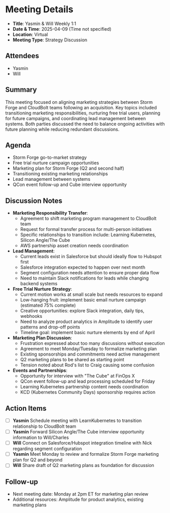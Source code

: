 # Meeting Details

- **Title**: Yasmin & Will Weekly 1:1
- **Date & Time**: 2025-04-09 (Time not specified)
- **Location**: Virtual
- **Meeting Type**: Strategy Discussion
## Attendees
- Yasmin
- Will 

## Summary
This meeting focused on aligning marketing strategies between Storm Forge and CloudBolt teams following an acquisition. Key topics included transitioning marketing responsibilities, nurturing free trial users, planning for future campaigns, and coordinating lead management between systems. Both parties discussed the need to balance ongoing activities with future planning while reducing redundant discussions.

## Agenda
- Storm Forge go-to-market strategy
- Free trial nurture campaign opportunities
- Marketing plan for Storm Forge (Q2 and second half)
- Transitioning existing marketing relationships
- Lead management between systems
- QCon event follow-up and Cube interview opportunity

## Discussion Notes
- **Marketing Responsibility Transfer**:
    - Agreement to shift marketing program management to CloudBolt team
    - Request for formal transfer process for multi-person initiatives
    - Specific relationships to transition include: Learning Kubernetes, Silicon Angle/The Cube
    - AWS partnership asset creation needs coordination
- **Lead Management**:
    - Current leads exist in Salesforce but should ideally flow to Hubspot first
    - Salesforce integration expected to happen over next month
    - Segment configuration needs attention to ensure proper data flow
    - Need to maintain Slack notifications for leads while changing backend systems
- **Free Trial Nurture Strategy**:
    - Current motion works at small scale but needs resources to expand
    - Low-hanging fruit: implement basic email nurture campaign (estimated 75% complete)
    - Creative opportunities: explore Slack integration, daily tips, webhooks
    - Need to analyze product analytics in Amplitude to identify user patterns and drop-off points
    - Timeline goal: implement basic nurture elements by end of April
- **Marketing Plan Discussion**:
    - Frustration expressed about too many discussions without execution
    - Agreement to meet Monday/Tuesday to formalize marketing plan
    - Existing sponsorships and commitments need active management
    - Q2 marketing plans to be shared as starting point
    - Tension noted about Rod's list to Craig causing some confusion
- **Events and Partnerships**:
    - Opportunity for interview with "The Cube" at FinOps X
    - QCon event follow-up and lead processing scheduled for Friday
    - Learning Kubernetes partnership content needs coordination
    - KCD (Kubernetes Community Days) sponsorship requires action

## Action Items
- [ ] **Yasmin** Schedule meeting with LearnKubernetes to transition relationship to CloudBolt team
- [ ] **Yasmin** Forward Silicon Angle/The Cube interview opportunity information to Will/Charles
- [ ] **Will** Connect on Salesforce/Hubspot integration timeline with Nick regarding segment configuration
- [ ] **Yasmin** Meet Monday to review and formalize Storm Forge marketing plan for Q2 and beyond
- [ ] **Will** Share draft of Q2 marketing plans as foundation for discussion

## Follow-up
- Next meeting date: Monday at 2pm ET for marketing plan review
- Additional resources: Amplitude for product analytics, existing marketing plans